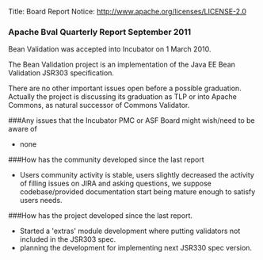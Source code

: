 Title: Board Report
Notice: http://www.apache.org/licenses/LICENSE-2.0

### Apache Bval Quarterly Report September 2011

Bean Validation was accepted into Incubator on 1 March 2010.

The Bean Validation project is an implementation of the Java EE Bean
Validation JSR303 specification.

There are no other important issues open before a possible graduation.
Actually the project is discussing its graduation as TLP or into
Apache Commons, as natural successor of Commons Validator.

###Any issues that the Incubator PMC or ASF Board might wish/need to be aware of

 * none

###How has the community developed since the last report

 * Users community activity is stable, users slightly decreased the
activity of filling issues on JIRA and asking questions, we suppose
codebase/provided documentation start being mature enough to satisfy
users needs.

###How has the project developed since the last report.

 * Started a 'extras' module development where putting validators
not included in the JSR303 spec.
 * planning the development for implementing next JSR330 spec version.
